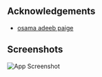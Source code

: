 ## Acknowledgements

 - [osama adeeb paige ](https://https://github.com/osamaAdeeb22)

## Screenshots

![App Screenshot](https://twitter.com/RM4Arab/status/1746843997954297925)

